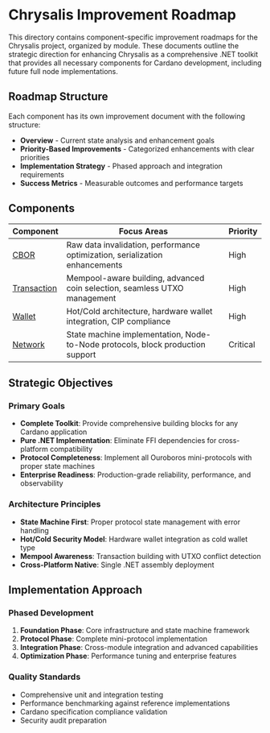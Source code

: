 # Chrysalis Improvement Roadmap

This directory contains component-specific improvement roadmaps for the Chrysalis project, organized by module. These documents outline the strategic direction for enhancing Chrysalis as a comprehensive .NET toolkit that provides all necessary components for Cardano development, including future full node implementations.

## Roadmap Structure

Each component has its own improvement document with the following structure:
- **Overview** - Current state analysis and enhancement goals
- **Priority-Based Improvements** - Categorized enhancements with clear priorities  
- **Implementation Strategy** - Phased approach and integration requirements
- **Success Metrics** - Measurable outcomes and performance targets

## Components

| Component | Focus Areas | Priority |
|-----------|------------|----------|
| [CBOR](./cbor-improvements.md) | Raw data invalidation, performance optimization, serialization enhancements | High |
| [Transaction](./transaction-improvements.md) | Mempool-aware building, advanced coin selection, seamless UTXO management | High |
| [Wallet](./wallet-improvements.md) | Hot/Cold architecture, hardware wallet integration, CIP compliance | High |
| [Network](./network-improvements.md) | State machine implementation, Node-to-Node protocols, block production support | Critical |

## Strategic Objectives

### Primary Goals
- **Complete Toolkit**: Provide comprehensive building blocks for any Cardano application
- **Pure .NET Implementation**: Eliminate FFI dependencies for cross-platform compatibility
- **Protocol Completeness**: Implement all Ouroboros mini-protocols with proper state machines
- **Enterprise Readiness**: Production-grade reliability, performance, and observability

### Architecture Principles
- **State Machine First**: Proper protocol state management with error handling
- **Hot/Cold Security Model**: Hardware wallet integration as cold wallet type
- **Mempool Awareness**: Transaction building with UTXO conflict detection
- **Cross-Platform Native**: Single .NET assembly deployment

## Implementation Approach

### Phased Development
1. **Foundation Phase**: Core infrastructure and state machine framework
2. **Protocol Phase**: Complete mini-protocol implementation
3. **Integration Phase**: Cross-module integration and advanced capabilities
4. **Optimization Phase**: Performance tuning and enterprise features

### Quality Standards
- Comprehensive unit and integration testing
- Performance benchmarking against reference implementations
- Cardano specification compliance validation
- Security audit preparation